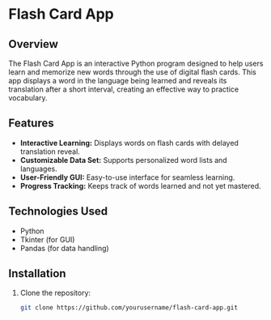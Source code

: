 # Flash Card App

## Overview
The Flash Card App is an interactive Python program designed to help users learn and memorize new words through the use of digital flash cards. This app displays a word in the language being learned and reveals its translation after a short interval, creating an effective way to practice vocabulary.

## Features
- **Interactive Learning:** Displays words on flash cards with delayed translation reveal.
- **Customizable Data Set:** Supports personalized word lists and languages.
- **User-Friendly GUI:** Easy-to-use interface for seamless learning.
- **Progress Tracking:** Keeps track of words learned and not yet mastered.

## Technologies Used
- Python
- Tkinter (for GUI)
- Pandas (for data handling)

## Installation
1. Clone the repository:
   ```bash
   git clone https://github.com/yourusername/flash-card-app.git
